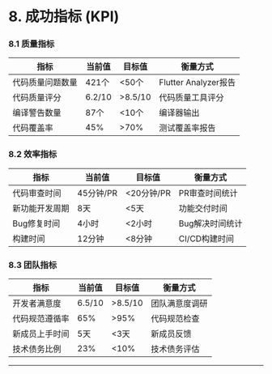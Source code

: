 # 8. 成功指标 (KPI)

### 8.1 质量指标

| 指标 | 当前值 | 目标值 | 衡量方式 |
|------|--------|--------|----------|
| 代码质量问题数量 | 421个 | <50个 | Flutter Analyzer报告 |
| 代码质量评分 | 6.2/10 | >8.5/10 | 代码质量工具评分 |
| 编译警告数量 | 87个 | <10个 | 编译器输出 |
| 代码覆盖率 | 45% | >70% | 测试覆盖率报告 |

### 8.2 效率指标

| 指标 | 当前值 | 目标值 | 衡量方式 |
|------|--------|--------|----------|
| 代码审查时间 | 45分钟/PR | <20分钟/PR | PR审查时间统计 |
| 新功能开发周期 | 8天 | <5天 | 功能交付时间 |
| Bug修复时间 | 4小时 | <2小时 | Bug解决时间统计 |
| 构建时间 | 12分钟 | <8分钟 | CI/CD构建时间 |

### 8.3 团队指标

| 指标 | 当前值 | 目标值 | 衡量方式 |
|------|--------|--------|----------|
| 开发者满意度 | 6.5/10 | >8.5/10 | 团队满意度调研 |
| 代码规范遵循率 | 65% | >95% | 代码规范检查 |
| 新成员上手时间 | 5天 | <3天 | 新成员反馈 |
| 技术债务比例 | 23% | <10% | 技术债务评估 |

---
